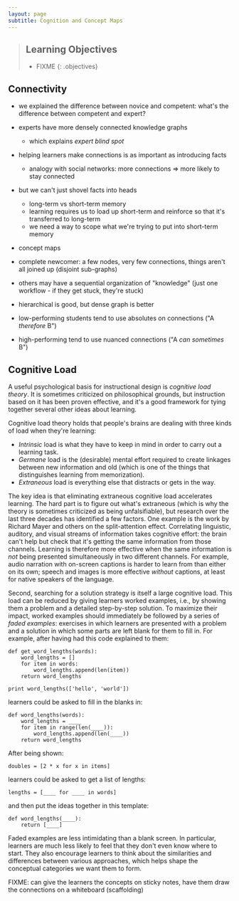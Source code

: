 ```yaml
---
layout: page
subtitle: Cognition and Concept Maps
---
```

> ## Learning Objectives
>
> * FIXME
{: .objectives}

## Connectivity

- we explained the difference between novice and competent: what's the difference between competent and expert?
- experts have more densely connected knowledge graphs
  - which explains *expert blind spot*

- helping learners make connections is as important as introducing facts
  - analogy with social networks: more connections => more likely to stay connected

- but we can't just shovel facts into heads
  - long-term vs short-term memory
  - learning requires us to load up short-term and reinforce so that it's transferred to long-term
  - we need a way to scope what we're trying to put into short-term memory

- concept maps

- complete newcomer: a few nodes, very few connections, things aren't all joined up (disjoint sub-graphs)
- others may have a sequential organization of "knowledge" (just one workflow - if they get stuck, they're stuck)
- hierarchical is good, but dense graph is better

- low-performing students tend to use absolutes on connections ("A _therefore_ B")
- high-performing tend to use nuanced connections ("A _can sometimes_ B")

## Cognitive Load

A useful psychological basis for instructional design is *cognitive load theory*.
It is sometimes criticized on philosophical grounds,
but instruction based on it has been proven effective,
and it's a good framework for tying together several other ideas about learning.

Cognitive load theory holds that
people's brains are dealing with three kinds of load when they're learning:

- *Intrinsic* load is what they have to keep in mind
  in order to carry out a learning task.
- *Germane* load is the (desirable) mental effort required
  to create linkages between new information and old
  (which is one of the things that distinguishes learning from memorization).
- *Extraneous* load is everything else that distracts or gets in the way.

The key idea is that eliminating extraneous cognitive load accelerates learning.
The hard part is to figure out what's extraneous
(which is why the theory is sometimes criticized as being unfalsifiable),
but research over the last three decades has identified a few factors.
One example is the work by Richard Mayer and others on the split-attention effect.
Correlating linguistic, auditory, and visual streams of information takes cognitive effort:
the brain can't help but check that it's getting the same information from those channels.
Learning is therefore more effective
when the same information is *not* being presented simultaneously in two different channels.
For example,
audio narration with on-screen captions is harder to learn from than either on its own;
speech and images is more effective *without* captions,
at least for native speakers of the language.

Second,
searching for a solution strategy is itself a large cognitive load.
This load can be reduced by giving learners worked examples,
i.e.,
by showing them a problem and a detailed step-by-step solution.
To maximize their impact,
worked examples should immediately be followed by a series of *faded examples*:
exercises in which learners are presented with a problem and a solution
in which some parts are left blank for them to fill in.
For example,
after having had this code explained to them:

~~~
def get_word_lengths(words):
    word_lengths = []
    for item in words:
        word_lengths.append(len(item))
    return word_lengths

print word_lengths(['hello', 'world'])
~~~

learners could be asked to fill in the blanks in:

~~~
def word_lengths(words):
    word_lengths = ____
    for item in range(len(____)):
        word_lengths.append(len(____))
    return word_lengths
~~~

After being shown:

~~~
doubles = [2 * x for x in items]
~~~

learners could be asked to get a list of lengths:

~~~
lengths = [____ for ____ in words]
~~~

and then put the ideas together in this template:

~~~
def word_lengths(____):
    return [____]
~~~

Faded examples are less intimidating than a blank screen.
In particular,
learners are much less likely to feel that they don't even know where to start.
They also encourage learners to think about the similarities and differences between various approaches,
which helps shape the conceptual categories we want them to form.

FIXME: can give the learners the concepts on sticky notes, have them draw the connections on a whiteboard (scaffolding)
